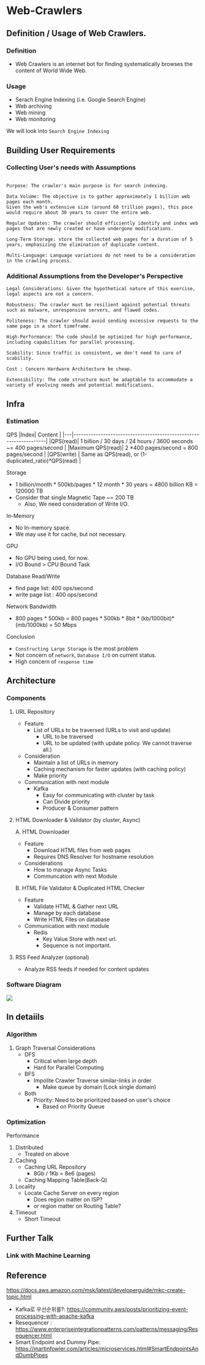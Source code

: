 # Web-Crawlers
## Definition / Usage of Web Crawlers.
### Definition
- Web Crawlers is an internet bot for finding systematically browses the content of World Wide Web.

### Usage
- Serach Engine Indexing (i.e. Google Search Engine)
- Web archiving
- Web mining
- Web monitoring

We will look into `Search Engine Indexing`

## Building User Requirements
### Collecting User's needs with Assumptions
```text

Purpose: The crawler's main purpose is for search indexing.

Data Volume: The objective is to gather approximately 1 billion web pages each month. 
Given the web's extensive size (around 60 trillion pages), this pace would require about 30 years to cover the entire web.

Regular Updates: The crawler should efficiently identify and index web pages that are newly created or have undergone modifications.

Long-Term Storage: store the collected web pages for a duration of 5 years, emphasizing the elimination of duplicate content.

Multi-Language: Language variations do not need to be a consideration in the crawling process.
```
### Additional Assumptions from the Developer's Perspective
```text
Legal Considerations: Given the hypothetical nature of this exercise, legal aspects are not a concern.

Robustness: The crawler must be resilient against potential threats such as malware, unresponsive servers, and flawed codes.

Politeness: The crawler should avoid sending excessive requests to the same page in a short timeframe.

High-Performance: The code should be optimized for high performance, including capabilities for parallel processing.

Scability: Since traffic is consistent, we don't need to care of scability.

Cost : Concern Hardware Architecture be cheap.

Extensibility: The code structure must be adaptable to accommodate a variety of evolving needs and potential modifications.
```

## Infra
### Estimation 
QPS
|Index| Content                                                           |
|---|-------------------------------------------------------------------|
|QPS(read)| 1 billion / 30 days / 24 hours / 3600 seconds ~= 400 pages/second |
|Maximum QPS(read)| 2 *400 pages/second = 800 pages/second |
|QPS(write) | Same as QPS(read), or (1-duplicated_ratio)*QPS(read)             |

Storage
- 1 billion/month * 500kb/pages * 12 month * 30 years = 4800 billion KB = 120000 TB
 - Consider that single Magnetic Tape ~= 200 TB
    - Also, We need consideration of Write I/O.

In-Memory 
- No In-memory space.
- We may use it for cache, but not necessary.

GPU
- No GPU being used, for now.
- I/O Bound > CPU Bound Task

Database Read/Write
- find page list: 400 ops/second
- write page list : 400 ops/second

Network Bandwidth
- 800 pages * 500kb  = 800 pages * 500kb * 8bit * (kb/1000bit)*(mb/1000kb) = 50 Mbps

Conclusion
- `Constructing Large Storage` is the most problem
- Not concern of `network`, `Database I/O` on current status. 
- High concern of `response time`

## Architecture
### Components
1. URL Repository
   - Feature
      - List of URLs to be traversed (URLs to visit and update) 
        - URL to be traversed
        - URL to be updated (with update policy. We cannot traverse all.)
   - Consideration
     - Maintain a list of URLs in memory
     - Caching mechanism for faster updates (with caching policy)
     - Make priority
   - Communication with next module
     - Kafka
       - Easy for communicating with cluster by task
       - Can Divide priority
       - Producer & Consumer pattern

2. HTML Downloader & Validator (by cluster, Async)
    
    A. HTML Downloader
    - Feature
      - Download HTML files from web pages
      - Requires DNS Resolver for hostname resolution
     - Considerations
       - How to manage Async Tasks 
       - Communcation with next Module

    B. HTML File Validator & Duplicated HTML Checker
   - Feature
     - Validate HTML & Gather next URL
     - Manage by each database
     - Write HTML Files on database
   - Communication with next module
     - Redis
       - Key Value Store with next url.
       - Sequence is not important.


3. RSS Feed Analyzer (optional)
   - Analyze RSS feeds if needed for content updates

### Software Diagram
<img src="asset/img1.png">

## In detaiils
### Algorithm
1. Graph Traversal Considerations
   - DFS 
     - Critical when large depth
     - Hard for Parallel Computing
   - BFS
     - Impolite Crawler Traverse similar-links in order
       - Make queue by domain (Lock single domain)
   - Both
     - Priority: Need to be prioritized based on user's choice
        - Based on Priority Queue

### Optimization
Performance
1. Distributed 
    - Treated on above
2. Caching
    - Caching URL Repository
      - 8Gb / 1Kb = 8e6 (pages)
    - Caching Mapping Table(Back-Q)
3. Locality
    - Locate Cache Server on every region
      - Does region matter on ISP?
      - or region matter on Routing Table?
4. Timeout
    - Short Timeout

## Further Talk
### Link with Machine Learning
## Reference
https://docs.aws.amazon.com/msk/latest/developerguide/mkc-create-topic.html
- Kafka로 우선순위를?: https://community.aws/posts/prioritizing-event-processing-with-apache-kafka
- Resequencer : https://www.enterpriseintegrationpatterns.com/patterns/messaging/Resequencer.html
- Smart Endpoint and Dummy Pipe: https://martinfowler.com/articles/microservices.html#SmartEndpointsAndDumbPipes
